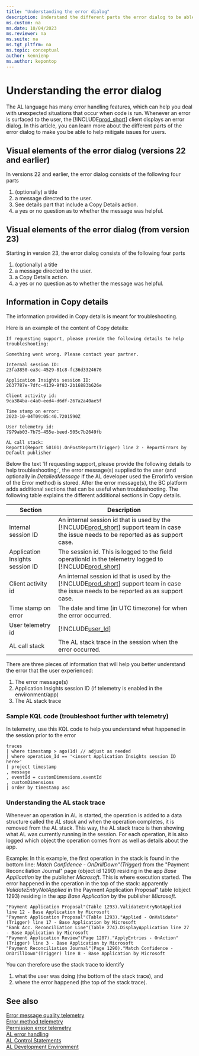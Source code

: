 ```yaml
---
title: "Understanding the error dialog"
description: Understand the different parts the error dialog to be able to help mitigate issues for users 
ms.custom: na
ms.date: 10/04/2023
ms.reviewer: na
ms.suite: na
ms.tgt_pltfrm: na
ms.topic: conceptual
author: kennienp
ms.author: kepontop
---
```


# Understanding the error dialog

The AL language has many error handling features, which can help you deal with unexpected situations that occur when code is run. Whenever an error is surfaced to the user, the [!INCLUDE[prod_short](../developer/includes/prod_short.md)] client displays an error dialog. In this article, you can learn more about the different parts of the error dialog to make you be able to help mitigate issues for users.

## Visual elements of the error dialog (versions 22 and earlier)
In versions 22 and earlier, the error dialog consists of the following four parts
1. (optionally) a title
2. a message directed to the user.
3. See details part that include a Copy Details action.
4. a yes or no question as to whether the message was helpful.


## Visual elements of the error dialog (from version 23)
Starting in version 23, the error dialog consists of the following four parts
1. (optionally) a title
2. a message directed to the user.
3. a Copy Details action.
4. a yes or no question as to whether the message was helpful.



## Information in Copy details
The information provided in Copy details is meant for troubleshooting. 

Here is an example of the content of Copy details:

```Copy details example
If requesting support, please provide the following details to help troubleshooting:

Something went wrong. Please contact your partner.

Internal session ID: 
23fa3850-ea3c-4529-81c8-fc36d3324676

Application Insights session ID: 
2637787e-7dfc-4139-9f83-2b16883b626e

Client activity id: 
9ca384ba-c4a0-eed4-d6df-267a2a40ae5f

Time stamp on error: 
2023-10-04T09:05:40.7201590Z

User telemetry id: 
7979ab03-7b75-455e-beed-505c7b2649fb

AL call stack: 
Report1(Report 50101).OnPostReport(Trigger) line 2 - ReportErrors by Default publisher
```

Below the text 'If requesting support, please provide the following details to help troubleshooting:', the error message(s) supplied to the user (and optionally in _DetailedMessage_ if the AL developer used the ErrorInfo version of the Error method) is stored. After the error message(s), the BC platform adds additional sections that can be useful when troubleshooting. The following table explains the different additional sections in Copy details.


|Section | Description |
|--------|-------------|
|Internal session ID| An internal session id that is used by the [!INCLUDE[prod_short](../includes/azure-appinsights-name.md)] support team in case the issue needs to be reported as as support case.|
|Application Insights session ID| The session id. This is logged to the field operationId in the telemetry logged to [!INCLUDE[prod_short](../includes/azure-appinsights-name.md)] | 
|Client activity id| An internal session id that is used by the [!INCLUDE[prod_short](../includes/azure-appinsights-name.md)] support team in case the issue needs to be reported as as support case.|
|Time stamp on error| The date and time (in UTC timezone) for when the error occurred. |
|User telemetry id | [!INCLUDE[user_Id](../includes/include-telemetry-user-id.md)] | 
|AL call stack | The AL stack trace in the session when the error occurred.| 


There are three pieces of information that will help you better understand the error that the user experienced:
1. The error message(s)
2. Application Insights session ID (if telemetry is enabled in the environment/app)
3. The AL stack trace

### Sample KQL code (troubleshoot further with telemetry)

In telemetry, use this KQL code to help you understand what happened in the session prior to the error

```kql
traces
| where timestamp > ago(1d) // adjust as needed
| where operation_Id == '<insert Application Insights session ID here>'
| project timestamp
, message
, eventId = customDimensions.eventId 
, customDimensions
| order by timestamp asc
```

### Understanding the AL stack trace
Whenever an operation in AL is started, the operation is added to a data structure called the _AL stack_ and when the operation completes, it is removed from the AL stack. This way, the AL stack trace is then showing what AL was currently running in the session. For each operation, it is also logged which object the operation comes from as well as details about the app.

Example: In this example, the first operation in the stack is found in the bottom line: _Match Confidence - OnDrillDown"(Trigger)_ from the "Payment Reconciliation Journal" page (object id 1290) residing in the app _Base Application_ by the publisher _Microsoft_. This is where execution started. The error happened in the operation in the top of the stack: apparently _ValidateEntryNotApplied_ in the Payment Application Proposal" table (object 1293) residing in the app _Base Application_ by the publisher _Microsoft_.

```AL stack trace example
"Payment Application Proposal"(Table 1293).ValidateEntryNotApplied line 12 - Base Application by Microsoft
"Payment Application Proposal"(Table 1293)."Applied - OnValidate"(Trigger) line 17 - Base Application by Microsoft
"Bank Acc. Reconciliation Line"(Table 274).DisplayApplication line 27 - Base Application by Microsoft
"Payment Application Review"(Page 1287)."ApplyEntries - OnAction"(Trigger) line 3 - Base Application by Microsoft
"Payment Reconciliation Journal"(Page 1290)."Match Confidence - OnDrillDown"(Trigger) line 8 - Base Application by Microsoft
```

You can therefore use the stack trace to identify
1. what the user was doing (the bottom of the stack trace), and
2. where the error happened (the top of the stack trace).


## See also
[Error message quality telemetry](../administration/telemetry-error-message-voting-trace.md)   
[Error method telemetry](../administration/telemetry-error-method-trace.md)   
[Permission error telemetry](../administration/telemetry-permission-error-trace.md)   
[AL error handling](devenv-al-error-handling.md)   
[AL Control Statements](devenv-al-control-statements.md)   
[AL Development Environment](devenv-reference-overview.md)   